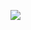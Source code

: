[![](https://mermaid.ink/img/pako:eNqtU02P0zAQ_Ssjn5M0H22TRqgHxAqEYEFqT0s4eJNp4yWxg-20Xar-9x0n7QJCFZcmF9vv-b358BxZqSpkOTP4s0dZ4jvBt5q3hQT6Oq6tKEXHpYW3Wu0N6n-BFerd5fxM8pfL8TSHD-v1V3h_t4ba2s7kk4mxfSXQBKUJamyMkD9EsBETPPC2a5B33cR0fFQbNXxSO-s6uc-foFJl36K0N_RsuZAEm6vGfxNulWfwdN3xT_heWQRFDHiFH8cFGEu9MIAHLHsr5BbePOolPBlwjYV9LcoatkiMj6sv9yNYcctho1ULZrCFGybltClsJa_mNcQxhDAE8-1Y0BuU1vWT5QVrsoJ5BSMCDvs4jGM_zPwkWkfTfBbm0TyYzqOHgp08CILg-38rNJYGDdgaAXdkNDrXXFYN4fsaJWgsUexc_RxrwDWaTkmDHhCRdpXme_MbvrxC6FTXN9xe7jbCnA3UBqRyxnth6wFzaReSeaxFTS-qosE7uvgLRmjrEqZlI7Y11aKQJyL2navEXSWs0izf8IbiYby3avUsS5Zb3eOFdB7dVxZNJ8uP7MDyKM6CeEF_vEiTeRJnHntmuR-FSRCGWTKdz2bpPEqjxcljv5QiiSiYpWEaTpN0QVgWuSuk9zCAg_7pBSpvaSE)](https://mermaid.live/edit#pako:eNqtU02P0zAQ_Ssjn5M0H22TRqgHxAqEYEFqT0s4eJNp4yWxg-20Xar-9x0n7QJCFZcmF9vv-b358BxZqSpkOTP4s0dZ4jvBt5q3hQT6Oq6tKEXHpYW3Wu0N6n-BFerd5fxM8pfL8TSHD-v1V3h_t4ba2s7kk4mxfSXQBKUJamyMkD9EsBETPPC2a5B33cR0fFQbNXxSO-s6uc-foFJl36K0N_RsuZAEm6vGfxNulWfwdN3xT_heWQRFDHiFH8cFGEu9MIAHLHsr5BbePOolPBlwjYV9LcoatkiMj6sv9yNYcctho1ULZrCFGybltClsJa_mNcQxhDAE8-1Y0BuU1vWT5QVrsoJ5BSMCDvs4jGM_zPwkWkfTfBbm0TyYzqOHgp08CILg-38rNJYGDdgaAXdkNDrXXFYN4fsaJWgsUexc_RxrwDWaTkmDHhCRdpXme_MbvrxC6FTXN9xe7jbCnA3UBqRyxnth6wFzaReSeaxFTS-qosE7uvgLRmjrEqZlI7Y11aKQJyL2navEXSWs0izf8IbiYby3avUsS5Zb3eOFdB7dVxZNJ8uP7MDyKM6CeEF_vEiTeRJnHntmuR-FSRCGWTKdz2bpPEqjxcljv5QiiSiYpWEaTpN0QVgWuSuk9zCAg_7pBSpvaSE)
